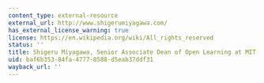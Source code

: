 ```yaml
---
content_type: external-resource
external_url: http://www.shigerumiyagawa.com/
has_external_license_warning: true
license: https://en.wikipedia.org/wiki/All_rights_reserved
status: ''
title: Shigeru Miyagawa, Senior Associate Dean of Open Learning at MIT
uid: baf6b353-84fa-4777-8588-d5eab37ddf31
wayback_url: ''
---
```

